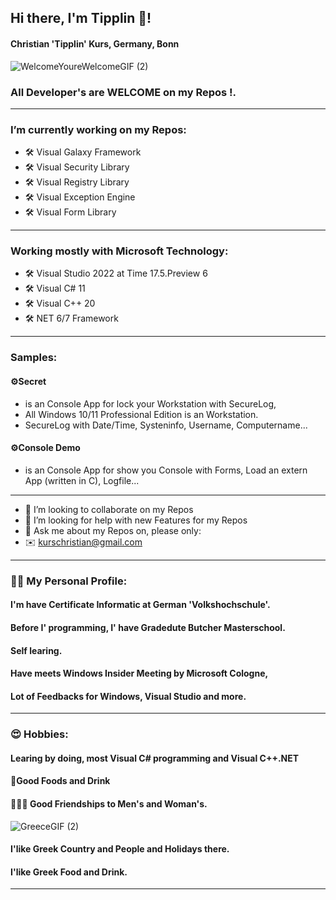 ## Hi there, I'm Tipplin 👋!
#### Christian 'Tipplin' Kurs, Germany, Bonn
![WelcomeYoureWelcomeGIF (2)](https://user-images.githubusercontent.com/40143278/218131726-5973b25e-5a71-495d-b848-ccf63900cf56.gif)
### All Developer's are WELCOME on my Repos !.
<!--
**Tipplin/Tipplin** is a ✨ _special_ ✨ repository because its `README.md` (this file) appears on your GitHub profile.
-->
----
### I’m currently working on my Repos:
- 🛠️ Visual Galaxy Framework
- 🛠️ Visual Security Library
- 🛠️ Visual Registry Library
- 🛠️ Visual Exception Engine
- 🛠️ Visual Form Library
----
### Working mostly with Microsoft Technology:
- 🛠️ Visual Studio 2022 at Time 17.5.Preview 6
- 🛠️ Visual C# 11
- 🛠️ Visual C++ 20
- 🛠️ NET 6/7 Framework
----
### Samples:
#### ⚙️Secret
- is an Console App for lock your Workstation with SecureLog,
- All Windows 10/11 Professional Edition is an Workstation.
- SecureLog with Date/Time, Systeninfo, Username, Computername...
#### ⚙️Console Demo
- is an Console App for show you Console with Forms, Load an extern App (written in C), Logfile...
----
- 👯 I’m looking to collaborate on my Repos
- 🤔 I’m looking for help with new Features for my Repos
- 💬 Ask me about my Repos on, please only:
- ✉️ kurschristian@gmail.com
----
### 👨‍🦰 My Personal Profile:
#### I'm have Certificate Informatic at German 'Volkshochschule'.
#### Before I' programming, I' have Gradedute Butcher Masterschool.
#### Self learing.
#### Have meets Windows Insider Meeting by Microsoft Cologne,
#### Lot of Feedbacks for Windows, Visual Studio and more.
----
### 😍 Hobbies:
#### Learing by doing, most Visual C# programming and Visual C++.NET
#### 🥗Good Foods and Drink
####  👨👩‍🦰 Good Friendships to Men's and Woman's.
![GreeceGIF (2)](https://user-images.githubusercontent.com/40143278/218132199-e9cf6afc-0499-4531-a509-ea2d7bba7efd.gif)
#### I'like Greek Country and People and Holidays there.
#### I'like Greek Food and Drink.
---- 






